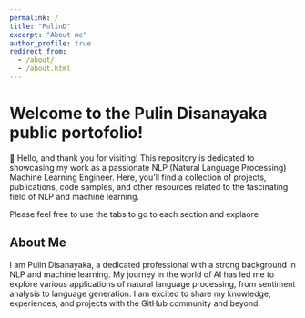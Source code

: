 ```yaml
---
permalink: /
title: "PulinD"
excerpt: "About me"
author_profile: true
redirect_from: 
  - /about/
  - /about.html
---
```


# Welcome to the Pulin Disanayaka public portofolio!

👋 Hello, and thank you for visiting! This repository is dedicated to showcasing my work as a passionate NLP (Natural Language Processing) Machine Learning Engineer. Here, you'll find a collection of projects, publications, code samples, and other resources related to the fascinating field of NLP and machine learning.

Please feel free to use the tabs to go to each section and explaore

## About Me

I am Pulin Disanayaka, a dedicated professional with a strong background in NLP and machine learning. My journey in the world of AI has led me to explore various applications of natural language processing, from sentiment analysis to language generation. I am excited to share my knowledge, experiences, and projects with the GitHub community and beyond.